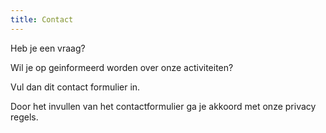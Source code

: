```yaml
---
title: Contact
---
```

Heb je een vraag? 

Wil je op geinformeerd worden over onze activiteiten? 

Vul dan dit contact formulier in.

Door het invullen van het contactformulier ga je akkoord met onze privacy regels.
